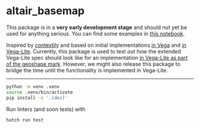 # altair_basemap

This package is in a **very early development stage** and should not yet be used for anything serious. You can find some examples in [this notebook](https://nbviewer.org/github/binste/altair_basemap/blob/main/Examples.ipynb).

Inspired by [contextily](https://github.com/geopandas/contextily) and based on initial implementations [in Vega](https://github.com/vega/vega/issues/1212#issuecomment-384680678) and [in Vega-Lite](https://github.com/vega/vega-lite/issues/5758#issuecomment-1462683219). Currently, this package is used to test out how the extended Vega-Lite spec should look like for an implementation [in Vega-Lite as part of the geoshape mark](https://github.com/vega/vega-lite/pull/8885). However, we might also release this package to bridge the time until the functionality is implemented in Vega-Lite.

---

```bash
python -m venv .venv
source .venv/bin/activate
pip install -e '.[dev]'
```

Run linters (and soon tests) with
```bash
hatch run test
```
